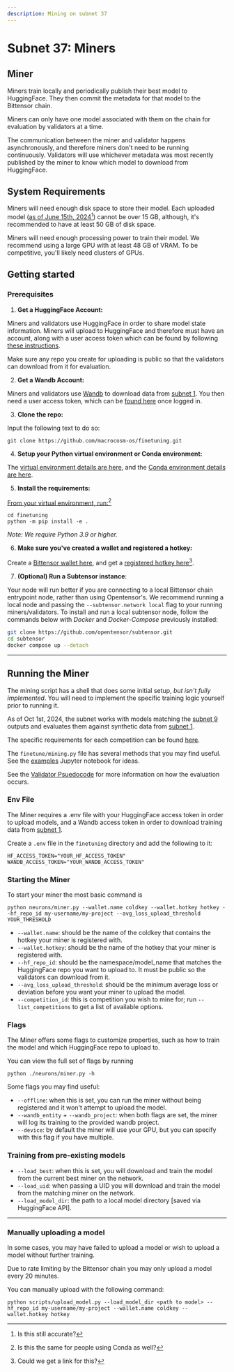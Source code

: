 ```yaml
---
description: Mining on subnet 37
---
```


# Subnet 37: Miners

## Miner

Miners train locally and periodically publish their best model to HuggingFace. They then commit the metadata for that model to the Bittensor chain.

Miners can only have one model associated with them on the chain for evaluation by validators at a time.

The communication between the miner and validator happens asynchronously, and therefore miners don't need to be running continuously. Validators will use whichever metadata was most recently published by the miner to know which model to download from HuggingFace.

## System Requirements

Miners will need enough disk space to store their model. Each uploaded model ([as of June 15th, 2024](#user-content-fn-1)[^1]) cannot be over 15 GB, although, it's recommended to have at least 50 GB of disk space.

Miners will need enough processing power to train their model. We recommend using a large GPU with at least 48 GB of VRAM. To be competitive, you'll likely need clusters of GPUs.

## Getting started

### Prerequisites

1. **Get a HuggingFace Account:**

Miners and validators use HuggingFace in order to share model state information. Miners will upload to HuggingFace and therefore must have an account, along with a user access token which can be found by following [these instructions](https://huggingface.co/docs/hub/security-tokens).

Make sure any repo you create for uploading is public so that the validators can download from it for evaluation.

2. **Get a Wandb Account:**&#x20;

Miners and validators use [Wandb](https://wandb.ai/) to download data from [subnet 1](https://github.com/macrocosm-os/prompting). You then need a user access token, which can be [found here](https://wandb.ai/authorize) once logged in.

3. **Clone the repo:**

Input the following text to do so:

```shell
git clone https://github.com/macrocosm-os/finetuning.git
```

4. **Setup your Python virtual environment or Conda environment:**

The [virtual environment details are here](https://docs.python.org/3/library/venv.html), and the [Conda environment details are here](https://docs.conda.io/projects/conda/en/latest/user-guide/tasks/manage-environments.html#creating-an-environment-with-commands).

5. **Install the requirements:**

&#x20;[From your virtual environment, run:](#user-content-fn-2)[^2]

```shell
cd finetuning
python -m pip install -e .
```

_Note: We require Python 3.9 or higher._

6. **Make sure you've created a wallet and registered a hotkey:**

Create a [Bittensor wallet here](https://docs.bittensor.com/getting-started/wallets), and get a [registered hotkey here](#user-content-fn-3)[^3].

7. **(Optional) Run a Subtensor instance**:

Your node will run better if you are connecting to a local Bittensor chain entrypoint node, rather than using Opentensor's. We recommend running a local node and passing the `--subtensor.network local` flag to your running miners/validators. To install and run a local subtensor node, follow the commands below with _Docker_ and _Docker-Compose_ previously installed:

```bash
git clone https://github.com/opentensor/subtensor.git
cd subtensor
docker compose up --detach
```

***

## Running the Miner

The mining script has a shell that does some initial setup, _but isn't fully implemented_. You will need to implement the specific training logic yourself prior to running it.

As of Oct 1st, 2024, the subnet works with models matching the [subnet 9](https://github.com/macrocosm-os/pretraining/) outputs and evaluates them against synthetic data from [subnet 1](https://github.com/macrocosm-os/prompting).

The specific requirements for each competition can be found [here](../subnets/constants/__init__.py).

The `finetune/mining.py` file has several methods that you may find useful. See the [examples](../subnets/subnet-37-finetuning/examples.ipynb) Jupyter notebook for ideas.

See the [Validator Psuedocode](../subnets/subnet-37-finetuning/docs/validator.md#validator) for more information on how the evaluation occurs.

### Env File

The Miner requires a .env file with your HuggingFace access token in order to upload models, and a Wandb access token in order to download training data from [subnet 1](https://github.com/macrocosm-os/prompting).

Create a `.env` file in the `finetuning` directory and add the following to it:

```shell
HF_ACCESS_TOKEN="YOUR_HF_ACCESS_TOKEN"
WANDB_ACCESS_TOKEN="YOUR_WANDB_ACCESS_TOKEN"
```

### Starting the Miner

To start your miner the most basic command is

```shell
python neurons/miner.py --wallet.name coldkey --wallet.hotkey hotkey --hf_repo_id my-username/my-project --avg_loss_upload_threshold YOUR_THRESHOLD
```

* `--wallet.name`: should be the name of the coldkey that contains the hotkey your miner is registered with.
* `--wallet.hotkey`: should be the name of the hotkey that your miner is registered with.
* `--hf_repo_id`: should be the namespace/model\_name that matches the HuggingFace repo you want to upload to. It must be public so the validators can download from it.
* `--avg_loss_upload_threshold`: should be the minimum average loss or deviation before you want your miner to upload the model.
* `--competition_id`: this is competition you wish to mine for; run `--list_competitions` to get a list of available options.

### Flags

The Miner offers some flags to customize properties, such as how to train the model and which HuggingFace repo to upload to.

You can view the full set of flags by running

```shell
python ./neurons/miner.py -h
```

Some flags you may find useful:

* `--offline`: when this is set, you can run the miner without being registered and it won't attempt to upload the model.
* `--wandb_entity` + `--wandb_project`: when both flags are set, the miner will log its training to the provided wandb project.
* `--device`: by default the miner will use your GPU, but you can specify with this flag if you have multiple.

### Training from pre-existing models

* `--load_best`: when this is set, you will download and train the model from the current best miner on the network.
* `--load_uid`: when passing a UID you will download and train the model from the matching miner on the network.
* `--load_model_dir`: the path to a local model directory \[saved via HuggingFace API].

***

### Manually uploading a model

In some cases, you may have failed to upload a model or wish to upload a model without further training.

Due to rate limiting by the Bittensor chain you may only upload a model every 20 minutes.

You can manually upload with the following command:

```shell
python scripts/upload_model.py --load_model_dir <path to model> --hf_repo_id my-username/my-project --wallet.name coldkey --wallet.hotkey hotkey
```

[^1]: Is this still accurate?

[^2]: Is this the same for people using Conda as well?

[^3]: Could we get a link for this?
